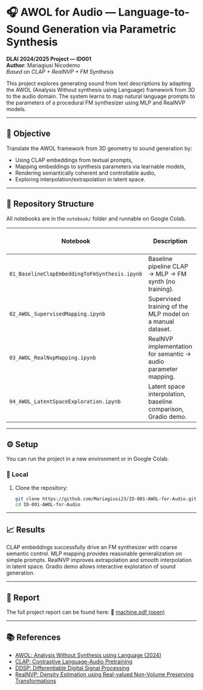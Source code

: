 # 🎧 AWOL for Audio — Language-to-Sound Generation via Parametric Synthesis

**DLAI 2024/2025 Project — ID001**  
**Author**: Mariagiusi Nicodemo  
*Based on CLAP + RealNVP + FM Synthesis*

This project explores generating sound from text descriptions by adapting the AWOL (Analysis Without synthesis using Language) framework from 3D to the audio domain. The system learns to map natural language prompts to the parameters of a procedural FM synthesizer using MLP and RealNVP models.

---

## 🎯 Objective

Translate the AWOL framework from 3D geometry to sound generation by:

- Using CLAP embeddings from textual prompts,  
- Mapping embeddings to synthesis parameters via learnable models,  
- Rendering semantically coherent and controllable audio,  
- Exploring interpolation/extrapolation in latent space.

---

## 📁 Repository Structure

All notebooks are in the `notebook/` folder and runnable on Google Colab.

| Notebook                                  | Description                                                                | Open in Colab |
|------------------------------------------|----------------------------------------------------------------------------|----------------|
| `01_BaselineClapEmbeddingToFmSynthesis.ipynb` | Baseline pipeline CLAP → MLP → FM synth (no training).                    | [▶️ Open](https://colab.research.google.com/github/Mariagiusi23/ID-001-AWOL-for-Audio/blob/main/notebook/01_BaselineClapEmbeddingToFmSynthesis.ipynb) |
| `02_AWOL_SupervisedMapping.ipynb`        | Supervised training of the MLP model on a manual dataset.                 | [▶️ Open](https://colab.research.google.com/github/Mariagiusi23/ID-001-AWOL-for-Audio/blob/main/notebook/02_AWOL_SupervisedMapping.ipynb) |
| `03_AWOL_RealNvpMapping.ipynb`           | RealNVP implementation for semantic → audio parameter mapping.           | [▶️ Open](https://colab.research.google.com/github/Mariagiusi23/ID-001-AWOL-for-Audio/blob/main/notebook/03_AWOL_RealnvpMapping.ipynb) |
| `04_AWOL_LatentSpaceExploration.ipynb`   | Latent space interpolation, baseline comparison, Gradio demo.            | [▶️ Open](https://colab.research.google.com/github/Mariagiusi23/ID-001-AWOL-for-Audio/blob/main/notebook/04_AWOL_LatentSpaceExploration.ipynb) |



---

## ⚙️ Setup

You can run the project in a new environment or in Google Colab.

### 🔧 Local

1. Clone the repository:
   ```bash
   git clone https://github.com/Mariagiusi23/ID-001-AWOL-for-Audio.git
   cd ID-001-AWOL-for-Audio
   
---

## 📈 Results

CLAP embeddings successfully drive an FM synthesizer with coarse semantic control.
MLP mapping provides reasonable generalization on simple prompts.
RealNVP improves extrapolation and smooth interpolation in latent space.
Gradio demo allows interactive exploration of sound generation.

---

## 📄 Report

The full project report can be found here:
📘 [machine.pdf (open)](https://github.com/Mariagiusi23/ID-001-AWOL-for-Audio/raw/main/report/Machine.pdf)


---

## 📚 References

- [AWOL: Analysis Without Synthesis using Language (2024)](https://arxiv.org/abs/2404.03042)  
- [CLAP: Contrastive Language-Audio Pretraining](https://github.com/LAION-AI/CLAP)  
- [DDSP: Differentiable Digital Signal Processing](https://magenta.tensorflow.org/ddsp)  
- [RealNVP: Density Estimation using Real-valued Non-Volume Preserving Transformations](https://arxiv.org/abs/1605.08803)  






